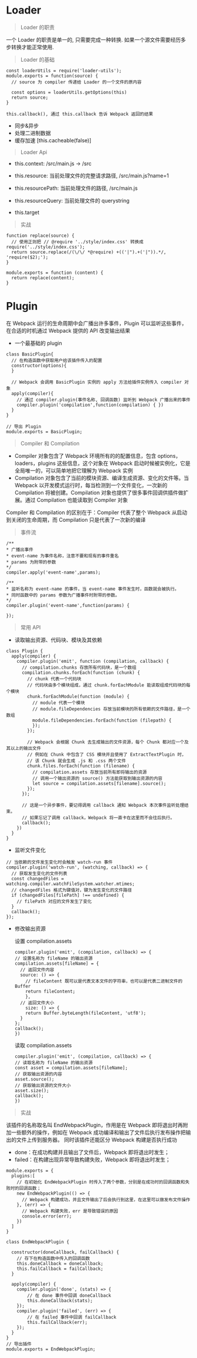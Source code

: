 # Loader

> Loader 的职责

一个 Loader 的职责是单一的, 只需要完成一种转换. 如果一个源文件需要经历多步转换才能正常使用.

> Loader 的基础

```
const loaderUtils = require('loader-utils');
module.exports = function(source) {
  // source 为 compiler 传递给 Loader 的一个文件的原内容

  const options = loaderUtils.getOptions(this)
  return source;
}
```

```
this.callback(), 通过 this.callback 告诉 Webpack 返回的结果
```

- 同步&异步
- 处理二进制数据
- 缓存加速 [this.cacheable(false)]

> Loader Api

- this.context: /src/main.js -> /src

- this.resource: 当前处理文件的完整请求路径, /src/main.js?name=1
- this.resourcePath: 当前处理文件的路径, /src/main.js
- this.resourceQuery: 当前处理文件的 querystring
- this.target

> 实战

```
function replace(source) {
  // 使用正则把 // @require '../style/index.css' 转换成 require('../style/index.css');
  return source.replace(/(\/\/ *@require) +(('|").+('|")).*/, 'require($2);');
}

module.exports = function (content) {
  return replace(content);
}
```

# Plugin

在 Webpack 运行的生命周期中会广播出许多事件，Plugin 可以监听这些事件，在合适的时机通过 Webpack 提供的 API 改变输出结果

- 一个最基础的 plugin

```
class BasicPlugin{
  // 在构造函数中获取用户给该插件传入的配置
  constructor(options){
  }

  // Webpack 会调用 BasicPlugin 实例的 apply 方法给插件实例传入 compiler 对象
  apply(compiler){
    // 通过 compiler.plugin(事件名称, 回调函数) 监听到 Webpack 广播出来的事件
    compiler.plugin('compilation',function(compilation) { })
  }
}

// 导出 Plugin
module.exports = BasicPlugin;
```

> Compiler 和 Compilation

- Compiler 对象包含了 Webpack 环境所有的的配置信息，包含 options，loaders，plugins 这些信息，这个对象在 Webpack 启动时候被实例化，它是全局唯一的，可以简单地把它理解为 Webpack 实例
- Compilation 对象包含了当前的模块资源、编译生成资源、变化的文件等。当 Webpack 以开发模式运行时，每当检测到一个文件变化，一次新的 Compilation 将被创建。Compilation 对象也提供了很多事件回调供插件做扩展。通过 Compilation 也能读取到 Compiler 对象

Compiler 和 Compilation 的区别在于：Compiler 代表了整个 Webpack 从启动到关闭的生命周期，而 Compilation 只是代表了一次新的编译

> 事件流

```
/**
* 广播出事件
* event-name 为事件名称，注意不要和现有的事件重名
* params 为附带的参数
*/
compiler.apply('event-name',params);

/**
* 监听名称为 event-name 的事件，当 event-name 事件发生时，函数就会被执行。
* 同时函数中的 params 参数为广播事件时附带的参数。
*/
compiler.plugin('event-name',function(params) {

});
```

> 常用 API

- 读取输出资源、代码块、模块及其依赖

```
class Plugin {
  apply(compiler) {
    compiler.plugin('emit', function (compilation, callback) {
      // compilation.chunks 存放所有代码块，是一个数组
      compilation.chunks.forEach(function (chunk) {
        // chunk 代表一个代码块
        // 代码块由多个模块组成，通过 chunk.forEachModule 能读取组成代码块的每个模块
        chunk.forEachModule(function (module) {
          // module 代表一个模块
          // module.fileDependencies 存放当前模块的所有依赖的文件路径，是一个数组
          module.fileDependencies.forEach(function (filepath) {
          });
        });

        // Webpack 会根据 Chunk 去生成输出的文件资源，每个 Chunk 都对应一个及其以上的输出文件
        // 例如在 Chunk 中包含了 CSS 模块并且使用了 ExtractTextPlugin 时，
        // 该 Chunk 就会生成 .js 和 .css 两个文件
        chunk.files.forEach(function (filename) {
          // compilation.assets 存放当前所有即将输出的资源
          // 调用一个输出资源的 source() 方法能获取到输出资源的内容
          let source = compilation.assets[filename].source();
        });
      });

      // 这是一个异步事件，要记得调用 callback 通知 Webpack 本次事件监听处理结束。
      // 如果忘记了调用 callback，Webpack 将一直卡在这里而不会往后执行。
      callback();
    })
  }
}
```

- 监听文件变化

```
// 当依赖的文件发生变化时会触发 watch-run 事件
compiler.plugin('watch-run', (watching, callback) => {
  // 获取发生变化的文件列表
  const changedFiles = watching.compiler.watchFileSystem.watcher.mtimes;
  // changedFiles 格式为键值对，键为发生变化的文件路径
  if (changedFiles[filePath] !== undefined) {
    // filePath 对应的文件发生了变化
  }
  callback();
});
```

- 修改输出资源

  设置 compilation.assets

  ```
  compiler.plugin('emit', (compilation, callback) => {
  // 设置名称为 fileName 的输出资源
  compilation.assets[fileName] = {
    // 返回文件内容
    source: () => {
      // fileContent 既可以是代表文本文件的字符串，也可以是代表二进制文件的 Buffer
      return fileContent;
      },
    // 返回文件大小
      size: () => {
      return Buffer.byteLength(fileContent, 'utf8');
    }
  };
  callback();
  })
  ```

  读取 compilation.assets

  ```
  compiler.plugin('emit', (compilation, callback) => {
  // 读取名称为 fileName 的输出资源
  const asset = compilation.assets[fileName];
  // 获取输出资源的内容
  asset.source();
  // 获取输出资源的文件大小
  asset.size();
  callback();
  })
  ```

> 实战

该插件的名称取名叫 EndWebpackPlugin，作用是在 Webpack 即将退出时再附加一些额外的操作，例如在 Webpack 成功编译和输出了文件后执行发布操作把输出的文件上传到服务器。 同时该插件还能区分 Webpack 构建是否执行成功

- done：在成功构建并且输出了文件后，Webpack 即将退出时发生；
- failed：在构建出现异常导致构建失败，Webpack 即将退出时发生；

```
module.exports = {
  plugins:[
    // 在初始化 EndWebpackPlugin 时传入了两个参数，分别是在成功时的回调函数和失败时的回调函数；
    new EndWebpackPlugin(() => {
      // Webpack 构建成功，并且文件输出了后会执行到这里，在这里可以做发布文件操作
    }, (err) => {
      // Webpack 构建失败，err 是导致错误的原因
      console.error(err);
    })
  ]
}

class EndWebpackPlugin {

  constructor(doneCallback, failCallback) {
    // 存下在构造函数中传入的回调函数
    this.doneCallback = doneCallback;
    this.failCallback = failCallback;
  }

  apply(compiler) {
    compiler.plugin('done', (stats) => {
        // 在 done 事件中回调 doneCallback
        this.doneCallback(stats);
    });
    compiler.plugin('failed', (err) => {
        // 在 failed 事件中回调 failCallback
        this.failCallback(err);
    });
  }
}
// 导出插件
module.exports = EndWebpackPlugin;
```
